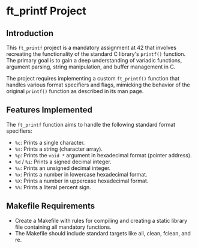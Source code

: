 # ft_printf Project

## Introduction

This `ft_printf` project is a mandatory assignment at 42 that involves recreating the functionality of the standard C library's `printf()` function.
The primary goal is to gain a deep understanding of variadic functions, argument parsing, string manipulation, and buffer management in C.

The project requires implementing a custom `ft_printf()` function that handles various format specifiers and flags, mimicking the behavior of the original `printf()` function as described in its man page.

## Features Implemented

The `ft_printf` function aims to handle the following standard format specifiers:

* `%c`: Prints a single character.
* `%s`: Prints a string (character array).
* `%p`: Prints the `void *` argument in hexadecimal format (pointer address).
* `%d` / `%i`: Prints a signed decimal integer.
* `%u`: Prints an unsigned decimal integer.
* `%x`: Prints a number in lowercase hexadecimal format.
* `%X`: Prints a number in uppercase hexadecimal format.
* `%%`: Prints a literal percent sign.

## Makefile Requirements

* Create a Makefile with rules for compiling and creating a static library file containing all mandatory functions.
* The Makefile should include standard targets like all, clean, fclean, and re.
